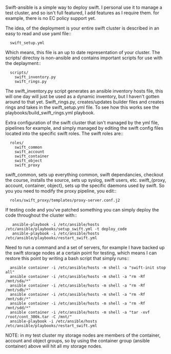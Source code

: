 Swift-ansible is a simple way to deploy swift. I personal use it to manage a test cluster, and so isn't full featured, I add features as I require them. for example, there is no EC policy support yet.

The idea, of the deployment is your entire swift cluster is described in an easy to read and use yaml file::
```
  swift_setup.yml
```
Which means, this file is an up to date representation of your cluster. The scripts/ directoy is non-ansible and contains important scripts for use with the deplayment::
```
  scripts/
    swift_inventory.py
    swift_rings.py
```
The swift_inventory.py script generates an ansible inventory hosts file, this will one day will just be used as a dynamic inventory, but I haven't gotten around to that yet. Swift_rings.py, creates/updates builder files and creates rings and takes in the swift_setup.yml file. To see how this works see the playbooks/build_swift_rings.yml playbook.

Extra configuration of the swift cluster that isn't managed by the yml file, pipelines for example, and simply managed by editing the swift config files located into the specific swift roles. The swift roles are::
```
  roles/
    swift_common
    swift_account
    swift_container
    swift_object
    swift_proxy
```
swift_common, sets up everything common, swift dependancies, checkout the course, installs the source, sets up syslog, swift users, etc.
swift_{proxy, account, container, object}, sets up the specific daemons used by swift. So you you need to modify the proxy pipeline, you edit::
```
  roles/swift_proxy/templates/proxy-server.conf.j2
```
If testing code and you've patched something you can simply deploy the code throughout the cluster with::
```
   ansible-playbook -i /etc/ansible/hosts /etc/ansible/playbooks/setup_swift.yml -t deploy_code
   ansible-playbook -i /etc/ansible/hosts /etc/ansible/playbooks/restart_swift.yml
```
Need to run a command and a set of servers, for example I have backed up the swift storage nodes at a certain point for testing, which means I can restore this point by writing a bash script that simply runs::
```
  ansible container -i /etc/ansible/hosts -m shell -a "swift-init stop all"
  ansible container -i /etc/ansible/hosts -m shell -a "rm -Rf /mnt/sda/*"
  ansible container -i /etc/ansible/hosts -m shell -a "rm -Rf /mnt/sdb/*"
  ansible container -i /etc/ansible/hosts -m shell -a "rm -Rf /mnt/sdc/*"
  ansible container -i /etc/ansible/hosts -m shell -a "rm -Rf /mnt/sdd/*"
  ansible container -i /etc/ansible/hosts -m shell -a "tar -xvf /root/cont_300k.tar -C /mnt/"
  ansible-playbook -i /etc/ansible/hosts /etc/ansible/playbooks/restart_swift.yml
```
NOTE: in my test cluster my storage nodes are members of the container, account and object groups, so by using the container group (ansible container) above will hit all my storage nodes.
